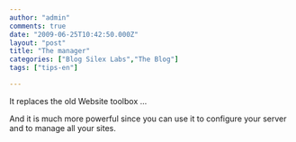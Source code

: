 ```yaml
---
author: "admin"
comments: true
date: "2009-06-25T10:42:50.000Z"
layout: "post"
title: "The manager"
categories: ["Blog Silex Labs","The Blog"]
tags: ["tips-en"]

---
```

It replaces the old Website toolbox ...

And it is much more powerful since you can use it to configure your server and to manage all your sites.


